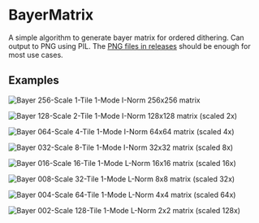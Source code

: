 # BayerMatrix

A simple algorithm to generate bayer matrix for ordered dithering. Can output to PNG using PIL. The [PNG files in releases](https://github.com/tromero/BayerMatrix/blob/master/images/) should be enough for most use cases.

## Examples

![Bayer 256-Scale 1-Tile 1-Mode I-Norm](https://github.com/Klohger/BayerMatrix/assets/39872370/be60e4bc-7374-4ef7-9abd-9879c1ea2760) 256x256 matrix

![Bayer 128-Scale 2-Tile 1-Mode I-Norm](https://github.com/Klohger/BayerMatrix/assets/39872370/25126268-25e6-44e3-8a85-7caad9bf20c0) 128x128 matrix (scaled 2x)

![Bayer 064-Scale 4-Tile 1-Mode I-Norm](https://github.com/Klohger/BayerMatrix/assets/39872370/7f11904c-565a-4a0a-a4fd-363f92be6848) 64x64 matrix (scaled 4x)

![Bayer 032-Scale 8-Tile 1-Mode I-Norm](https://github.com/Klohger/BayerMatrix/assets/39872370/b1c4317e-7a34-4b16-ab3c-32edf1e2c86a) 32x32 matrix (scaled 8x)

![Bayer 016-Scale 16-Tile 1-Mode L-Norm](https://github.com/Klohger/BayerMatrix/assets/39872370/b54a29de-0488-4ead-8a62-974349087701) 16x16 matrix (scaled 16x)

![Bayer 008-Scale 32-Tile 1-Mode L-Norm](https://github.com/Klohger/BayerMatrix/assets/39872370/ad7f3d6c-5e85-486d-a1e0-76c8d8f43b43) 8x8 matrix (scaled 32x)

![Bayer 004-Scale 64-Tile 1-Mode L-Norm](https://github.com/Klohger/BayerMatrix/assets/39872370/334674c6-1d33-4b64-bc5f-fc53c4734731) 4x4 matrix (scaled 64x)

![Bayer 002-Scale 128-Tile 1-Mode L-Norm](https://github.com/Klohger/BayerMatrix/assets/39872370/e9152c52-101b-44d9-b48c-2caea4301117) 2x2 matrix (scaled 128x)
